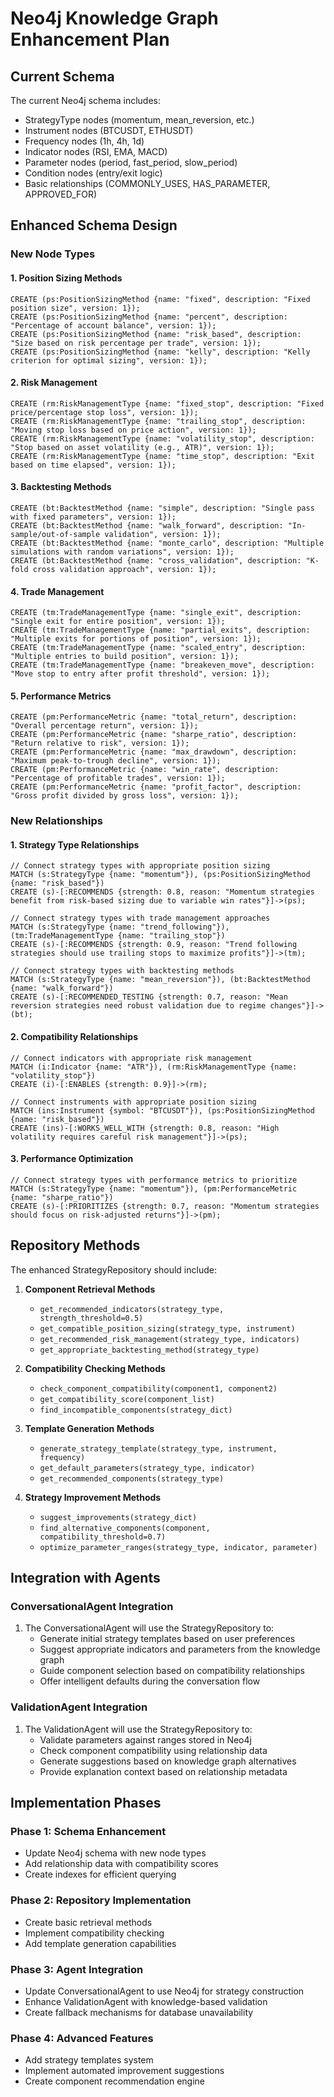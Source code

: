 # Neo4j Knowledge Graph Enhancement Plan

## Current Schema
The current Neo4j schema includes:
- StrategyType nodes (momentum, mean_reversion, etc.)
- Instrument nodes (BTCUSDT, ETHUSDT)
- Frequency nodes (1h, 4h, 1d)
- Indicator nodes (RSI, EMA, MACD)
- Parameter nodes (period, fast_period, slow_period)
- Condition nodes (entry/exit logic)
- Basic relationships (COMMONLY_USES, HAS_PARAMETER, APPROVED_FOR)

## Enhanced Schema Design

### New Node Types

#### 1. Position Sizing Methods
```cypher
CREATE (ps:PositionSizingMethod {name: "fixed", description: "Fixed position size", version: 1});
CREATE (ps:PositionSizingMethod {name: "percent", description: "Percentage of account balance", version: 1});
CREATE (ps:PositionSizingMethod {name: "risk_based", description: "Size based on risk percentage per trade", version: 1});
CREATE (ps:PositionSizingMethod {name: "kelly", description: "Kelly criterion for optimal sizing", version: 1});
```

#### 2. Risk Management
```cypher
CREATE (rm:RiskManagementType {name: "fixed_stop", description: "Fixed price/percentage stop loss", version: 1});
CREATE (rm:RiskManagementType {name: "trailing_stop", description: "Moving stop loss based on price action", version: 1});
CREATE (rm:RiskManagementType {name: "volatility_stop", description: "Stop based on asset volatility (e.g., ATR)", version: 1});
CREATE (rm:RiskManagementType {name: "time_stop", description: "Exit based on time elapsed", version: 1});
```

#### 3. Backtesting Methods
```cypher
CREATE (bt:BacktestMethod {name: "simple", description: "Single pass with fixed parameters", version: 1});
CREATE (bt:BacktestMethod {name: "walk_forward", description: "In-sample/out-of-sample validation", version: 1});
CREATE (bt:BacktestMethod {name: "monte_carlo", description: "Multiple simulations with random variations", version: 1});
CREATE (bt:BacktestMethod {name: "cross_validation", description: "K-fold cross validation approach", version: 1});
```

#### 4. Trade Management
```cypher
CREATE (tm:TradeManagementType {name: "single_exit", description: "Single exit for entire position", version: 1});
CREATE (tm:TradeManagementType {name: "partial_exits", description: "Multiple exits for portions of position", version: 1});
CREATE (tm:TradeManagementType {name: "scaled_entry", description: "Multiple entries to build position", version: 1});
CREATE (tm:TradeManagementType {name: "breakeven_move", description: "Move stop to entry after profit threshold", version: 1});
```

#### 5. Performance Metrics
```cypher
CREATE (pm:PerformanceMetric {name: "total_return", description: "Overall percentage return", version: 1});
CREATE (pm:PerformanceMetric {name: "sharpe_ratio", description: "Return relative to risk", version: 1});
CREATE (pm:PerformanceMetric {name: "max_drawdown", description: "Maximum peak-to-trough decline", version: 1});
CREATE (pm:PerformanceMetric {name: "win_rate", description: "Percentage of profitable trades", version: 1});
CREATE (pm:PerformanceMetric {name: "profit_factor", description: "Gross profit divided by gross loss", version: 1});
```

### New Relationships

#### 1. Strategy Type Relationships
```cypher
// Connect strategy types with appropriate position sizing
MATCH (s:StrategyType {name: "momentum"}), (ps:PositionSizingMethod {name: "risk_based"})
CREATE (s)-[:RECOMMENDS {strength: 0.8, reason: "Momentum strategies benefit from risk-based sizing due to variable win rates"}]->(ps);

// Connect strategy types with trade management approaches
MATCH (s:StrategyType {name: "trend_following"}), (tm:TradeManagementType {name: "trailing_stop"})
CREATE (s)-[:RECOMMENDS {strength: 0.9, reason: "Trend following strategies should use trailing stops to maximize profits"}]->(tm);

// Connect strategy types with backtesting methods
MATCH (s:StrategyType {name: "mean_reversion"}), (bt:BacktestMethod {name: "walk_forward"})
CREATE (s)-[:RECOMMENDED_TESTING {strength: 0.7, reason: "Mean reversion strategies need robust validation due to regime changes"}]->(bt);
```

#### 2. Compatibility Relationships
```cypher
// Connect indicators with appropriate risk management
MATCH (i:Indicator {name: "ATR"}), (rm:RiskManagementType {name: "volatility_stop"})
CREATE (i)-[:ENABLES {strength: 0.9}]->(rm);

// Connect instruments with appropriate position sizing
MATCH (ins:Instrument {symbol: "BTCUSDT"}), (ps:PositionSizingMethod {name: "risk_based"})
CREATE (ins)-[:WORKS_WELL_WITH {strength: 0.8, reason: "High volatility requires careful risk management"}]->(ps);
```

#### 3. Performance Optimization
```cypher
// Connect strategy types with performance metrics to prioritize
MATCH (s:StrategyType {name: "momentum"}), (pm:PerformanceMetric {name: "sharpe_ratio"})
CREATE (s)-[:PRIORITIZES {strength: 0.7, reason: "Momentum strategies should focus on risk-adjusted returns"}]->(pm);
```

## Repository Methods

The enhanced StrategyRepository should include:

1. **Component Retrieval Methods**
   - `get_recommended_indicators(strategy_type, strength_threshold=0.5)`
   - `get_compatible_position_sizing(strategy_type, instrument)`
   - `get_recommended_risk_management(strategy_type, indicators)`
   - `get_appropriate_backtesting_method(strategy_type)`

2. **Compatibility Checking Methods**
   - `check_component_compatibility(component1, component2)`
   - `get_compatibility_score(component_list)`
   - `find_incompatible_components(strategy_dict)`

3. **Template Generation Methods**
   - `generate_strategy_template(strategy_type, instrument, frequency)`
   - `get_default_parameters(strategy_type, indicator)`
   - `get_recommended_components(strategy_type)`

4. **Strategy Improvement Methods**
   - `suggest_improvements(strategy_dict)`
   - `find_alternative_components(component, compatibility_threshold=0.7)`
   - `optimize_parameter_ranges(strategy_type, indicator, parameter)`

## Integration with Agents

### ConversationalAgent Integration
1. The ConversationalAgent will use the StrategyRepository to:
   - Generate initial strategy templates based on user preferences
   - Suggest appropriate indicators and parameters from the knowledge graph
   - Guide component selection based on compatibility relationships
   - Offer intelligent defaults during the conversation flow

### ValidationAgent Integration
1. The ValidationAgent will use the StrategyRepository to:
   - Validate parameters against ranges stored in Neo4j
   - Check component compatibility using relationship data
   - Generate suggestions based on knowledge graph alternatives
   - Provide explanation context based on relationship metadata

## Implementation Phases

### Phase 1: Schema Enhancement
- Update Neo4j schema with new node types
- Add relationship data with compatibility scores
- Create indexes for efficient querying

### Phase 2: Repository Implementation
- Create basic retrieval methods
- Implement compatibility checking
- Add template generation capabilities

### Phase 3: Agent Integration
- Update ConversationalAgent to use Neo4j for strategy construction
- Enhance ValidationAgent with knowledge-based validation
- Create fallback mechanisms for database unavailability

### Phase 4: Advanced Features
- Add strategy templates system
- Implement automated improvement suggestions
- Create component recommendation engine